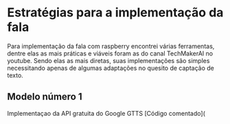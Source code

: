 # Estratégias para a implementação da fala
Para implementação da fala com raspberry encontrei várias ferramentas, dentre elas as mais práticas e viáveis foram as do canal TechMakerAI no youtube.
Sendo elas as mais diretas, suas implementações são simples necessitando apenas de algumas adaptações no quesito de captação de texto.
## Modelo número 1
Implementaçao da API gratuita do Google GTTS
[Código comentado](
